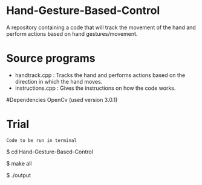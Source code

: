 # Hand-Gesture-Based-Control
A repository containing a code that will track the movement of the hand and perform actions based on hand gestures/movement.

# Source programs
* handtrack.cpp : Tracks the hand and performs actions based on the direction in which the hand moves.
* instructions.cpp : Gives the instructions on how the code works.

#Dependencies
OpenCv (used version 3.0.1)

# Trial
```Code to be run in terminal```

$ cd Hand-Gesture-Based-Control

$ make all

$ ./output

